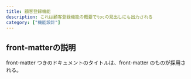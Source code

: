 ```yaml
---
title: 顧客登録機能
description: これは顧客登録機能の概要でtocの見出しにも出力される
category: ["機能設計"]
---
```


## front-matterの説明

front-matter つきのドキュメントのタイトルは、front-matter のものが採用される。
